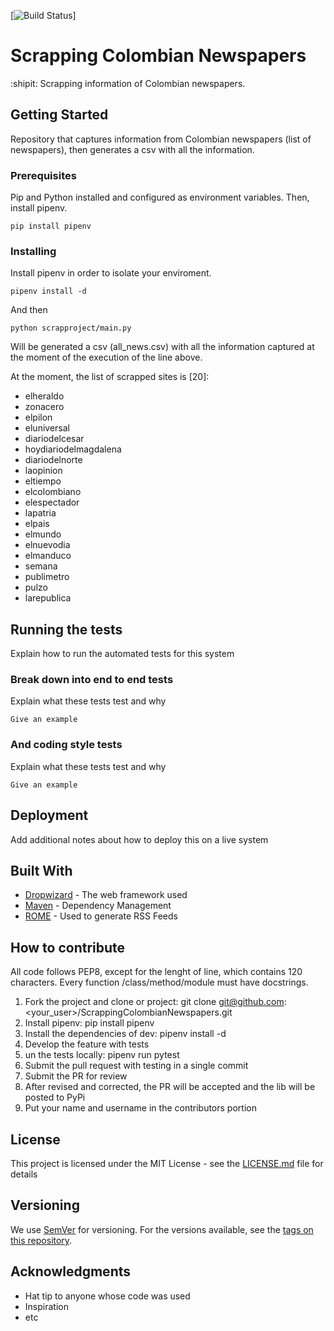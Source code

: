 [![Build Status](https://github.com/Alfareiza/ScrappingColombianNewspapers/actions/workflows/main/badge.svg)]

# Scrapping Colombian Newspapers 

:shipit: Scrapping information of Colombian newspapers.

## Getting Started

Repository that captures information from Colombian newspapers (list of newspapers), then generates a csv with all the information.

### Prerequisites

Pip and Python installed and configured as environment variables. Then, install pipenv.

```
pip install pipenv
```

### Installing

Install pipenv in order to isolate your enviroment.

```
pipenv install -d
```

And then

```
python scrapproject/main.py
```

Will be generated a csv (all_news.csv) with all the information captured at the moment of the execution of the line above.

At the moment, the list of scrapped sites is [20]:
- elheraldo
- zonacero
- elpilon
- eluniversal
- diariodelcesar
- hoydiariodelmagdalena
- diariodelnorte
- laopinion
- eltiempo
- elcolombiano
- elespectador
- lapatria
- elpais
- elmundo
- elnuevodia
- elmanduco
- semana
- publimetro
- pulzo
- larepublica

## Running the tests

Explain how to run the automated tests for this system

### Break down into end to end tests

Explain what these tests test and why

```
Give an example
```

### And coding style tests

Explain what these tests test and why

```
Give an example
```

## Deployment

Add additional notes about how to deploy this on a live system

## Built With

* [Dropwizard](http://www.dropwizard.io/1.0.2/docs/) - The web framework used
* [Maven](https://maven.apache.org/) - Dependency Management
* [ROME](https://rometools.github.io/rome/) - Used to generate RSS Feeds

## How to contribute

All code follows PEP8, except for the lenght of line, which contains 120 characters. Every function /class/method/module must have docstrings.

1. Fork the project and clone or project: git clone git@github.com:<your_user>/ScrappingColombianNewspapers.git
2. Install pipenv: pip install pipenv
3. Install the dependencies of dev: pipenv install -d
4. Develop the feature with tests
5. un the tests locally: pipenv run pytest
6. Submit the pull request with testing in a single commit
7. Submit the PR for review
8. After revised and corrected, the PR will be accepted and the lib will be posted to PyPi
9. Put your name and username in the contributors portion

## License

This project is licensed under the MIT License - see the [LICENSE.md](LICENSE.md) file for details


## Versioning

We use [SemVer](http://semver.org/) for versioning. For the versions available, see the [tags on this repository](https://github.com/your/project/tags). 


## Acknowledgments

* Hat tip to anyone whose code was used
* Inspiration
* etc

